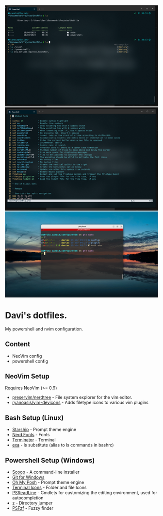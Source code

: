 ![powershell screenshot](./images/pwsh.png)
![nvim screenshot](./images/nvim.png)
![bash screenshot](./images/bash-terminator.png)


# Davi's dotfiles.

My powershell and nvim configuration.


## Content

- NeoVim config
- powershell config

## NeoVim Setup

Requires NeoVim (>= 0.9)

- [preservim/nerdtree](https://github.com/preservim/nerdtree) - File system explorer for the vim editor.
- [ryanoasis/vim-devicons](https://github.com/ryanoasis/vim-devicons) - Adds filetype icons to various vim plugins

## Bash Setup (Linux)
- [Starship](https://starship.rs/) - Prompt theme engine
- [Nerd Fonts](https://github.com/ryanoasis/nerd-fonts) - Fonts
- [Terminator](https://gnome-terminator.org/) - Terminal
- [exa](https://the.exa.website/) - ls substitute (alias to ls commands in bashrc)

## Powershell Setup (Windows)

- [Scoop](https://scoop.sh/) - A command-line installer
- [Git for Windows](https://git-scm.com/)
- [Oh My Posh](https://ohmyposh.dev/) - Prompt theme engine
- [Terminal Icons](https://github.com/devblackops/Terminal-Icons) - Folder and file Icons
- [PSReadLine](https://learn.microsoft.com/en-us/powershell/module/psreadline/?view=powershell-7.3) - Cmdlets for customizing the editing environment, used for autocompletion
- [z](https://www.powershellgallery.com/packages/z/1.1.13) - Directory jumper
- [PSFzf](https://github.com/kelleyma49/PSFzf) - Fuzzy finder
